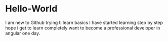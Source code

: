 # Hello-World
I am new to Github trying ti learn basics
I have started learning step by step hope i get to learn completely want to become a professional developer in angular one day.
